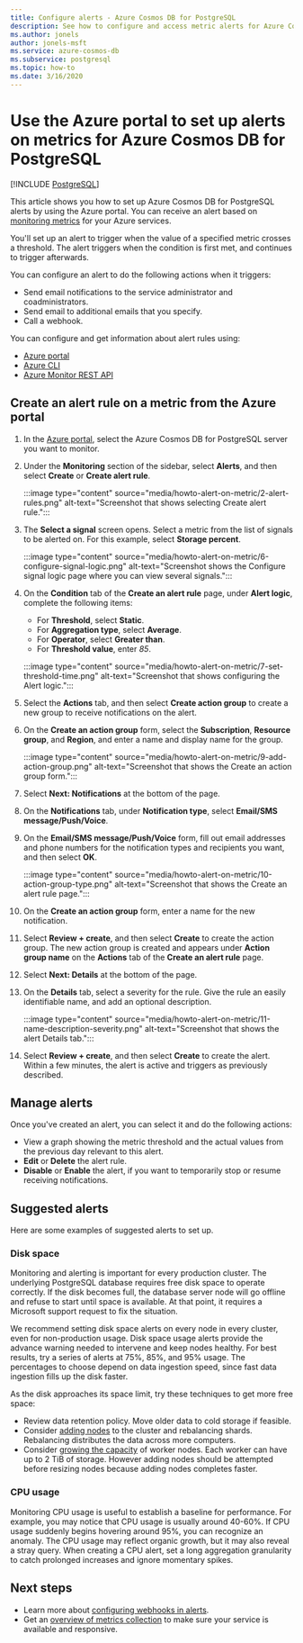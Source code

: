 ```yaml
---
title: Configure alerts - Azure Cosmos DB for PostgreSQL
description: See how to configure and access metric alerts for Azure Cosmos DB for PostgreSQL.
ms.author: jonels
author: jonels-msft
ms.service: azure-cosmos-db
ms.subservice: postgresql
ms.topic: how-to
ms.date: 3/16/2020
---
```


# Use the Azure portal to set up alerts on metrics for Azure Cosmos DB for PostgreSQL

[!INCLUDE [PostgreSQL](../includes/appliesto-postgresql.md)]

This article shows you how to set up Azure Cosmos DB for PostgreSQL alerts by using the Azure portal. You can receive an alert based on [monitoring metrics](concepts-monitoring.md) for your Azure services.

You'll set up an alert to trigger when the value of a specified metric crosses a threshold. The alert triggers when the condition is first met, and continues to trigger afterwards.

You can configure an alert to do the following actions when it triggers:
* Send email notifications to the service administrator and coadministrators.
* Send email to additional emails that you specify.
* Call a webhook.

You can configure and get information about alert rules using:
* [Azure portal](/azure/azure-monitor/alerts/alerts-metric#create-with-azure-portal)
* [Azure CLI](/azure/azure-monitor/alerts/alerts-metric#with-azure-cli)
* [Azure Monitor REST API](/rest/api/monitor/metricalerts)

## Create an alert rule on a metric from the Azure portal
1. In the [Azure portal](https://portal.azure.com/), select the Azure Cosmos DB for PostgreSQL server you want to monitor.

1. Under the **Monitoring** section of the sidebar, select **Alerts**, and then select **Create** or **Create alert rule**.

   :::image type="content" source="media/howto-alert-on-metric/2-alert-rules.png" alt-text="Screenshot that shows selecting Create alert rule.":::

1. The **Select a signal** screen opens. Select a metric from the list of signals to be alerted on. For this example, select **Storage percent**.
   
   :::image type="content" source="media/howto-alert-on-metric/6-configure-signal-logic.png" alt-text="Screenshot shows the Configure signal logic page where you can view several signals.":::

1. On the **Condition** tab of the **Create an alert rule** page, under **Alert logic**, complete the following items:

   - For **Threshold**, select **Static**.
   - For **Aggregation type**, select **Average**.
   - For **Operator**, select **Greater than**.
   - For **Threshold value**, enter *85*.

   :::image type="content" source="media/howto-alert-on-metric/7-set-threshold-time.png" alt-text="Screenshot that shows configuring the Alert logic.":::

1. Select the **Actions** tab, and then select **Create action group** to create a new group to receive notifications on the alert.

1. On the **Create an action group** form, select the **Subscription**, **Resource group**, and **Region**, and enter a name and display name for the group.

   :::image type="content" source="media/howto-alert-on-metric/9-add-action-group.png" alt-text="Screenshot that shows the Create an action group form.":::

1. Select **Next: Notifications** at the bottom of the page.

1. On the **Notifications** tab, under **Notification type**, select **Email/SMS message/Push/Voice**.

1. On the **Email/SMS message/Push/Voice** form, fill out email addresses and phone numbers for the notification types and recipients you want, and then select **OK**.

   :::image type="content" source="media/howto-alert-on-metric/10-action-group-type.png" alt-text="Screenshot that shows the Create an alert rule page.":::

1. On the **Create an action group** form, enter a name for the new notification.

1. Select **Review + create**, and then select **Create** to create the action group. The new action group is created and appears under **Action group name** on the **Actions** tab of the **Create an alert rule** page.

1. Select **Next: Details** at the bottom of the page.

1. On the **Details** tab, select a severity for the rule. Give the rule an easily identifiable name, and add an optional description.

   :::image type="content" source="media/howto-alert-on-metric/11-name-description-severity.png" alt-text="Screenshot that shows the alert Details tab."::: 

1. Select **Review + create**, and then select **Create** to create the alert. Within a few minutes, the alert is active and triggers as previously described.

## Manage alerts

Once you've created an alert, you can select it and do the following actions:

* View a graph showing the metric threshold and the actual values from the previous day relevant to this alert.
* **Edit** or **Delete** the alert rule.
* **Disable** or **Enable** the alert, if you want to temporarily stop or resume receiving notifications.

## Suggested alerts

Here are some examples of suggested alerts to set up.

### Disk space

Monitoring and alerting is important for every production cluster. The underlying PostgreSQL database requires free disk space to operate correctly. If the disk becomes full, the database server node will go offline and refuse to start until space is available. At that point, it requires a Microsoft support request to fix the situation.

We recommend setting disk space alerts on every node in every cluster, even for non-production usage. Disk space usage alerts provide the advance warning needed to intervene and keep nodes healthy. For best results, try a series of alerts at 75%, 85%, and 95% usage. The percentages to choose depend on data ingestion speed, since fast data ingestion fills up the disk faster.

As the disk approaches its space limit, try these techniques to get more free space:

* Review data retention policy. Move older data to cold storage if feasible.
* Consider [adding nodes](howto-scale-grow.md#add-worker-nodes) to the cluster and rebalancing shards. Rebalancing distributes the data across more computers.
* Consider [growing the capacity](howto-scale-grow.md#increase-or-decrease-vcores-on-nodes) of worker nodes. Each worker can have up to 2 TiB of storage. However adding nodes should be attempted before resizing nodes because adding nodes completes faster.

### CPU usage

Monitoring CPU usage is useful to establish a baseline for performance. For example, you may notice that CPU usage is usually around 40-60%. If CPU usage suddenly begins hovering around 95%, you can recognize an anomaly. The CPU usage may reflect organic growth, but it may also reveal a stray query. When creating a CPU alert, set a long aggregation granularity to catch prolonged increases and ignore momentary spikes.

## Next steps
* Learn more about [configuring webhooks in alerts](/azure/azure-monitor/alerts/alerts-webhooks).
* Get an [overview of metrics collection](/azure/azure-monitor/data-platform) to make sure your service is available and responsive.
